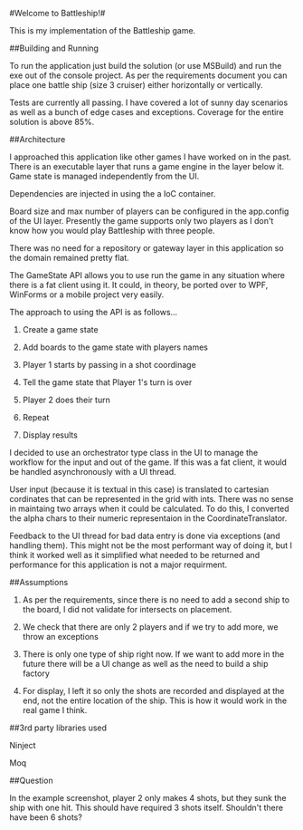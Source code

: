 #Welcome to Battleship!#

This is my implementation of the Battleship game.

##Building and Running

To run the application just build the solution (or use MSBuild) and run the exe out of the console project.  As per the requirements document you can place one battle ship (size 3 cruiser) either horizontally or vertically.

Tests are currently all passing. I have covered a lot of sunny day scenarios as well as a bunch of edge cases and exceptions. Coverage for the entire solution is above 85%.  

##Architecture

I approached this application like other games I have worked on in the past. There is an executable layer that runs a game engine in the layer below it. Game state is managed independently from the UI. 

Dependencies are injected in using the a IoC container.

Board size and max number of players can be configured in the app.config of the UI layer.  Presently the game supports only two players as I don't know how you would play Battleship with three people.

There was no need for a repository or gateway layer in this application so the domain remained pretty flat. 

The GameState API allows you to use run the game in any situation where there is a fat client using it. It could, in theory, be ported over to WPF, WinForms or a mobile project very easily.

The approach to using the API is as follows...

1) Create a game state

2) Add boards to the game state with players names

3) Player 1 starts by passing in a shot coordinage

4) Tell the game state that Player 1's turn is over

5) Player 2 does their turn

6) Repeat

7) Display results

I decided to use an orchestrator type class in the UI to manage the workflow for the input and out of the game. If this was a fat client, it would be handled asynchronously with a UI thread.

User input (because it is textual in this case) is translated to cartesian cordinates that can be represented in the grid with ints. There was no sense in maintaing two arrays when it could be calculated. To do this, I converted the alpha chars to their numeric representaion in the CoordinateTranslator.

Feedback to the UI thread for bad data entry is done via exceptions (and handling them). This might not be the most performant way of doing it, but I think it worked well as it simplified what needed to be returned and performance for this application is not a major requirment.

##Assumptions

1) As per the requirements, since there is no need to add a second ship to the board, I did not validate for intersects on placement.

2) We check that there are only 2 players and if we try to add more, we throw an exceptions

3) There is only one type of ship right now. If we want to add more in the future there will be a UI change as well as the need to build a ship factory

4) For display, I left it so only the shots are recorded and displayed at the end, not the entire location of the ship.  This is how it would work in the real game I think.

##3rd party libraries used

Ninject

Moq

##Question

In the example screenshot, player 2 only makes 4 shots, but they sunk the ship with one hit.  This should have required 3 shots itself.  Shouldn't there have been 6 shots?